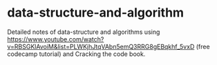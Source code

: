 # data-structure-and-algorithm

Detailed notes of data-structure and algorithms using https://www.youtube.com/watch?v=RBSGKlAvoiM&list=PLWKjhJtqVAbn5emQ3RRG8gEBqkhf_5vxD (free codecamp tutorial) and Cracking the code book.
